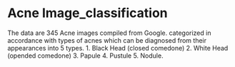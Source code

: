 # Acne Image_classification
The data are 345 Acne images compiled from Google.
categorized in accordance with types of acnes which can be diagnosed from their appearances into 5 types. 1. Black Head (closed comedone)
2. White Head (opended comedone)
3. Papule 
4. Pustule
5. Nodule. 
